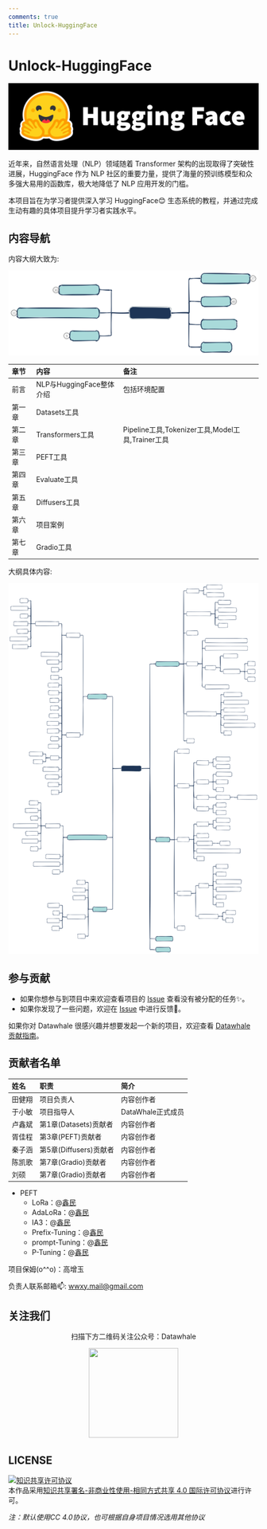 ```yaml
---
comments: true
title: Unlock-HuggingFace
---
```


# Unlock-HuggingFace

![banner](./rep_index/images_brand_logos_hf-logo-with-white-title.png)

近年来，自然语言处理（NLP）领域随着 Transformer 架构的出现取得了突破性进展，HuggingFace 作为 NLP 社区的重要力量，提供了海量的预训练模型和众多强大易用的函数库，极大地降低了 NLP 应用开发的门槛。

本项目旨在为学习者提供深入学习 HuggingFace😊 生态系统的教程，并通过完成生动有趣的具体项目提升学习者实践水平。

## 内容导航

内容大纲大致为:

![nav](./rep_index/nav.svg)

| 章节   | 内容                     | 备注                                             |
| :----- | :----------------------- | :----------------------------------------------- |
| 前言   | NLP与HuggingFace整体介绍 | 包括环境配置                                     |
| 第一章 | Datasets工具             |                                                  |
| 第二章 | Transformers工具         | Pipeline工具,Tokenizer工具,Model工具,Trainer工具 |
| 第三章 | PEFT工具                 |                                                  |
| 第四章 | Evaluate工具             |                                                  |
| 第五章 | Diffusers工具            |                                                  |
| 第六章 | 项目案例                 |                                                  |
| 第七章 | Gradio工具               |                                                  |

大纲具体内容:

![map](./rep_index/unlock-hf-plan.svg)

## 参与贡献

- 如果你想参与到项目中来欢迎查看项目的 [Issue](https://github.com/datawhalechina/unlock-hf/issues) 查看没有被分配的任务✨。
- 如果你发现了一些问题，欢迎在 [Issue](https://github.com/datawhalechina/unlock-hf/issues) 中进行反馈🐛。

如果你对 Datawhale 很感兴趣并想要发起一个新的项目，欢迎查看 [Datawhale 贡献指南](https://github.com/datawhalechina/DOPMC#%E4%B8%BA-datawhale-%E5%81%9A%E5%87%BA%E8%B4%A1%E7%8C%AE)。

## 贡献者名单

| 姓名   | 职责                   | 简介              |
| :----- | :--------------------- | :---------------- |
| 田健翔 | 项目负责人             | 内容创作者        |
| 于小敏 | 项目指导人             | DataWhale正式成员 |
| 卢鑫斌 | 第1章(Datasets)贡献者  | 内容创作者        |
| 胥佳程 | 第3章(PEFT)贡献者      | 内容创作者        |
| 秦子涵 | 第5章(Diffusers)贡献者 | 内容创作者        |
| 陈凯歌 | 第7章(Gradio)贡献者    | 内容创作者        |
| 刘硕   | 第7章(Gradio)贡献者    | 内容创作者        |

- PEFT
    - LoRa：@[鑫民](https://github.com/fancyboi999)
    - AdaLoRa：@[鑫民](https://github.com/fancyboi999)
    - IA3：@[鑫民](https://github.com/fancyboi999)
    - Prefix-Tuning：@[鑫民](https://github.com/fancyboi999)
    - prompt-Tuning：@[鑫民](https://github.com/fancyboi999)
    - P-Tuning：@[鑫民](https://github.com/fancyboi999)

项目保姆(o^^o)：高增玉

负责人联系邮箱📫:
<wwxy.mail@gmail.com>

## 关注我们

<div align=center>
<p>扫描下方二维码关注公众号：Datawhale</p>
<img src="https://raw.githubusercontent.com/datawhalechina/pumpkin-book/master/res/qrcode.jpeg" width = "180" height = "180">
</div>

## LICENSE

<a rel="license" href="http://creativecommons.org/licenses/by-nc-sa/4.0/"><img alt="知识共享许可协议" style="border-width:0" src="https://img.shields.io/badge/license-CC%20BY--NC--SA%204.0-lightgrey" /></a><br />本作品采用<a rel="license" href="http://creativecommons.org/licenses/by-nc-sa/4.0/">知识共享署名-非商业性使用-相同方式共享 4.0 国际许可协议</a>进行许可。

*注：默认使用CC 4.0协议，也可根据自身项目情况选用其他协议*
